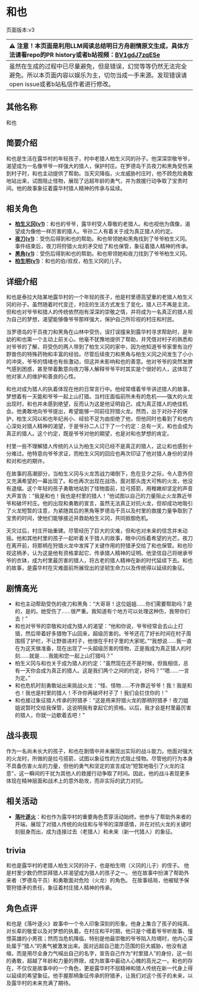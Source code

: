 # 和也
页面版本:v3
 

| :warning: 注意！本页面是利用LLM阅读总结明日方舟剧情原文生成，具体方法请看repo的PR history或者b站视频：[BV1gdJ7zqESe](https://www.bilibili.com/video/BV1gdJ7zqESe/)         |
|:----------------------------|
| 虽然在生成的过程中已尽量避免，但是错误，幻觉等等仍然无法完全避免。所以本页面内容以娱乐为主，切勿当成一手来源。发现错误请open issue或者b站私信作者进行修改。|



## 其他名称
和也
## 简要介绍
和也是生活在露华村的年轻孩子，村中老猎人柏生义冈的孙子。他深深崇敬爷爷，渴望成为一名像爷爷一样强大的猎人，保护村庄。在罗德岛干员夜刀和黑角受伤来到村子时，和也主动提供了帮助。当天灾降临，火龙威胁村庄时，他不顾危险勇敢地站出来，试图阻止怪物，展现了远超年龄的勇气，并为救援行动争取了宝贵时间。他的故事象征着露华村猎人精神的传承与延续。
## 相关角色
-   **[柏生义冈](extended_char_bai_sheng_yi_gang.md)([v1](../chars/extended_char_bai_sheng_yi_gang.md))**：和也的爷爷，露华村受人尊敬的老猎人。和也视他为偶像，渴望成为像他一样厉害的猎人。爷孙二人有着关于成为真正猎人的约定。
-   **[夜刀](char_502_nblade.md)([v1](../chars/char_502_nblade.md))**：受伤后得到和也的帮助。和也带领她和黑角找到了爷爷柏生义冈。事件结束后，夜刀将狩猎火龙的矛交给了和也保管，象征着猎人精神的传承。
-   **[黑角](char_500_noirc.md)([v1](../chars/char_500_noirc.md))**：受伤后得到和也的帮助。和也带领她和夜刀找到了爷爷柏生义冈。
-   **[柏生明](extended_char_bai_sheng_ming.md)([v1](../chars/extended_char_bai_sheng_ming.md))**：和也的伯/叔叔，柏生义冈的儿子。
## 详细介绍
和也是泰拉大陆某地露华村的一个年轻的孩子，他是村里德高望重的老猎人柏生义冈的孙子。虽然随着时代变迁，村庄的生活方式发生了变化，猎人已不再是主流，但和也对爷爷和猎人的传统依然抱有深深的崇敬之情，并将成为一名真正的猎人视为自己的梦想，渴望能够像爷爷那样强大，保护自己所珍视的村庄和村民。

当罗德岛的干员夜刀和黑角在山林中受伤，误打误撞来到露华村寻求帮助时，是年幼的和也第一个主动上前关心。他毫不犹豫地提供了帮助，并凭借对村子的熟悉和对爷爷的了解，将受伤的两人带到了柏生义冈的家中，因为他知道爷爷家里有治疗野兽伤的特殊药物和丰富的经验。尽管后续夜刀和黑角与柏生义冈之间发生了小小的冲突，爷爷的情绪也有些激动，但这并未影响和也的善意。他对爷爷的突然发脾气感到困惑，甚至带着歉意向夜刀等人解释爷爷平时其实是个很好的人，这体现了他对家人的维护和善良的心性。

和也对成为猎人的执着体现在他的日常言行中。他经常缠着爷爷讲述猎人的故事，梦想着有一天能和爷爷一起上山打猎。当村庄面临前所未有的危机——强大的火龙出现时，和也并未感到绝望，反而认为这是他证明自己、成为真正猎人的绝佳机会。他勇敢地向爷爷提出，希望能够一同前往狩猎火龙。然而，出于对孙子的保护，柏生义冈以和也年纪尚小、经验不足为由拒绝了他，但他同时也看到了和也内心深处对猎人精神的渴望，于是爷孙二人订下了一个约定：总有一天，和也会成为真正的猎人。这个约定，既是爷爷对他的期望，也是对和也梦想的肯定。

村里一些不理解猎人传统的人认为柏生义冈已经不是真正的猎人，这让和也感到十分难过。他特意向爷爷求证，而柏生义冈的回应也再次印证了他对猎人身份的坚持和对和也的期许。

在故事的高潮部分，当柏生义冈与火龙苦战力竭倒下，危在旦夕之际，令人意外但又充满希望的一幕出现了。和也再次出现在战场，面对那头庞大可怖的火龙，他没有退缩。这个年轻的孩子勇敢地站到了怪物面前，拉弓搭箭，用稚嫩却坚定的声音大声宣告：“我是和也！我也是村里的猎人！”他试图以自己的力量阻止火龙靠近爷爷和破坏村庄。他的出现和勇敢的宣言，虽然无法真正对抗火龙，但却成功地吸引了火龙短暂的注意，为紧随其后的黑角等罗德岛干员以及村里的救援力量争取到了宝贵的时间，使他们能够接近并救助柏生义冈，共同抵御危机。

天灾过后，村庄开始重建。尽管经历了巨大的灾难，但和也对未来的信念并未动摇。他和其他村里的孩子一起听着关于猎人的故事，眼中闪烁着希望的光芒。夜刀在离开前，将那柄在狩猎火龙中发挥了关键作用的狩猎矛交给了和也保管。和也珍视这柄矛，认为这是他有资格拿起它、传承猎人精神的证明。他坚信自己将继承爷爷的衣钵，成为村里最厉害的猎人，将古老的猎人精神在新的时代延续下去。和也的故事，是露华村在灾难面前所展现出的坚韧生命力以及传统得以延续的象征。
## 剧情高光
- 和也主动帮助受伤的夜刀和黑角：“大哥哥！这位姐姐......你们需要帮助吗？是的，是的。她受伤了......很严重。我知道有个地方可以处理这种伤，我带你们去！”
- 和也对爷爷的崇敬和对成为猎人的渴望：“他和你说，爷爷经常会去山上打猎，然后带着好多猎物下山回来，超级厉害的。爷爷还花了好长时间在村子周围搭了护栏，不让野兽进村子，他很在乎村子里的大家呢。”“我想说......我一直在为这天做准备，现在出现了一头超级厉害的怪物，正是我成为真正猎人的时刻......就是......我能和您一起上山打猎吗？”
- 柏生义冈与和也关于成为猎人的约定：“虽然现在还不是时候，但我相信，总有一天你会成为真正的猎人。这是我们两个之间的约定，好吗？”“嗯......一言为定。”
- 和也危机时刻勇敢站出来挑战火龙：“怪、怪物......不许靠近爷爷！我！我是和也！我也是村里的猎人！不许你再破坏村子了！我们会拦住你的！”
- 和也接过象征猎人传承的狩猎矛：“这是用来狩猎火龙的那柄狩猎矛！夜刀姐姐说暂时交给我保管，这说明我有拿起它的资格。以后，我才会是村里最厉害的猎人，你就一边歇着去吧！”
## 战斗表现
作为一名尚未长大的孩子，和也在剧情中并未展现出实际的战斗能力。他面对强大的火龙时，所做的是拉弓搭箭，试图以象征性的方式阻止怪物。尽管他的行为本身不具备伤害火龙的力量，但他的勇气和坚定的宣言成功“短暂地吸引了火龙的注意”，这一瞬间的干扰为其他人的救援行动争取了时间。因此，他的战斗表现更多体现在精神层面和战术上的意外助攻，而非实际的武力对抗。
## 相关活动
-   **[落叶逐火](../stories/act24side.md)**：和也作为露华村的重要角色贯穿活动始终。他参与了帮助外来者的开端，展现了对猎人传统的向往和与爷爷的深厚感情，并在对抗火龙的关键时刻挺身而出，成为连接过去（老猎人）和未来（新一代猎人）的象征。
## trivia
和也是露华村的老猎人柏生义冈的孙子，也是柏生明（义冈的儿子）的侄子。
他是村里少数仍然崇拜猎人并渴望成为猎人的孩子之一。
他在故事中扮演了帮助外来者（罗德岛干员）和勇敢面对危险（火龙）的角色。
在故事结局，他被赋予保管狩猎矛的责任，象征着村庄猎人精神的传承。
## 角色点评
和也是《落叶逐火》故事中一个令人印象深刻的形象。他身上集合了孩子的纯真、对长辈的敬爱以及对梦想的执着。在村庄和平时期，他只是个缠着爷爷听故事、憧憬英雄的小男孩；然而当危机降临，特别是他最崇敬的爷爷陷入险境时，他内心深处属于“猎人”的勇气被激发出来。面对远超自己能力范围的巨大威胁，他没有退缩，而是用尽全身力气喊出自己的名字，宣告自己作为“村里猎人”的身份，这一刻的勇敢，超越了年龄和力量的界限，成为故事中最动人心魄的高光之一。和也的存在，不仅仅是故事中的一个角色，更是露华村不屈精神和猎人传统在新一代身上得以延续的希望象征。他手握那柄象征传承的狩猎矛，让我们对这个孩子的未来，以及露华村的未来充满了期待。